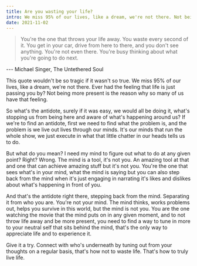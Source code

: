 ```yaml
---
title: Are you wasting your life?
intro: We miss 95% of our lives, like a dream, we're not there. Not being more present is the reason why so many of us have that feeling.
date: 2021-11-02
---
```


> You're the one that throws your life away. You waste every second of it. You get in your car, drive from here to there, and you don't see anything. You're not even there. You're busy thinking about what you're going to do next. 

--- Michael Singer, The Untethered Soul

This quote wouldn't be so tragic if it wasn't so true. We miss 95% of our lives, like a dream, we're not there. Ever had the feeling that life is just passing you by? Not being more present is the reason why so many of us have that feeling.

So what's the antidote, surely if it was easy, we would all be doing it, what's stopping us from being here and aware of what's happening around us? If we're to find an antidote, first we need to find what the problem is, and the problem is we live out lives through our minds. It's our minds that run the whole show, we just execute in what that little chatter in our heads tells us to do.

But what do you mean? I need my mind to figure out what to do at any given point? Right? Wrong. The mind is a tool, it's not you. An amazing tool at that and one that can achieve amazing stuff but it's not you. You're the one that sees what's in your mind, what the mind is saying but you can also step back from the mind when it's just engaging in narrating it's likes and dislikes about what's happening in front of you. 

And that's the antidote right there, stepping back from the mind. Separating it from who you are. You're not your mind. The mind thinks, works problems out, helps you survive in this world, but the mind is not you. You are the one watching the movie that the mind puts on in any given moment, and to not throw life away and be more present, you need to find a way to tune in more to your neutral self that sits behind the mind, that's the only way to appreciate life and to experience it.

Give it a try. Connect with who's underneath by tuning out from your thoughts on a regular basis, that's how not to waste life. That's how to truly live life.
